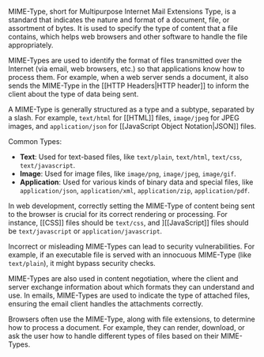 MIME-Type, short for Multipurpose Internet Mail Extensions Type, is a standard that indicates the nature and format of a document, file, or assortment of bytes. It is used to specify the type of content that a file contains, which helps web browsers and other software to handle the file appropriately.

MIME-Types are used to identify the format of files transmitted over the Internet (via email, web browsers, etc.) so that applications know how to process them. For example, when a web server sends a document, it also sends the MIME-Type in the [[HTTP Headers|HTTP header]] to inform the client about the type of data being sent.

A MIME-Type is generally structured as a type and a subtype, separated by a slash. For example, `text/html` for [[HTML]] files, `image/jpeg` for JPEG images, and `application/json` for [[JavaScript Object Notation|JSON]] files.

Common Types:
- **Text**: Used for text-based files, like `text/plain`, `text/html`, `text/css`, `text/javascript`.
- **Image**: Used for image files, like `image/png`, `image/jpeg`, `image/gif`.
- **Application**: Used for various kinds of binary data and special files, like `application/json`, `application/xml`, `application/zip`, `application/pdf`.

In web development, correctly setting the MIME-Type of content being sent to the browser is crucial for its correct rendering or processing. For instance, [[CSS]] files should be `text/css`, and ][[JavaScript]] files should be `text/javascript` or `application/javascript`.

Incorrect or misleading MIME-Types can lead to security vulnerabilities. For example, if an executable file is served with an innocuous MIME-Type (like `text/plain`), it might bypass security checks.

MIME-Types are also used in content negotiation, where the client and server exchange information about which formats they can understand and use. In emails, MIME-Types are used to indicate the type of attached files, ensuring the email client handles the attachments correctly.

Browsers often use the MIME-Type, along with file extensions, to determine how to process a document. For example, they can render, download, or ask the user how to handle different types of files based on their MIME-Types.